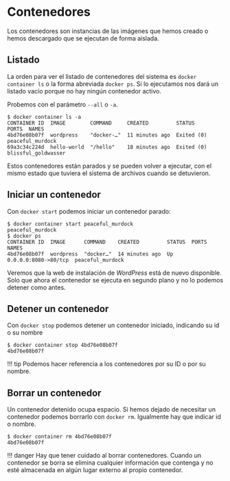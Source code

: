 # Contenedores

Los contenedores son instancias de las imágenes que hemos creado o hemos descargado que se ejecutan de forma aislada.

## Listado

La orden para ver el listado de contenedores del sistema es `docker container ls` o la forma abreviada `docker ps`. Si lo ejecutamos nos dará un listado vacío porque no hay ningún contenedor activo.

Probemos con el parámetro `--all` o `-a`.

    $ docker container ls -a
    CONTAINER ID  IMAGE        COMMAND     CREATED         STATUS      PORTS  NAMES
    4bd76e08b07f  wordpress    "docker-…"  11 minutes ago  Exited (0)         peaceful_murdock
    69a3c34c224d  hello-world  "/hello"    18 minutes ago  Exited (0)         blissful_goldwasser

Estos contenedores están parados y se pueden volver a ejecutar, con el mismo estado que tuviera el sistema de archivos cuando se detuvieron.

## Iniciar un contenedor

Con `docker start` podemos iniciar un contenedor parado:

    $ docker container start peaceful_murdock 
    peaceful_murdock
    $ docker ps
    CONTAINER ID  IMAGE      COMMAND    CREATED         STATUS  PORTS                 NAMES
    4bd76e08b07f  wordpress  "docker…"  14 minutes ago  Up      0.0.0.0:8080->80/tcp  peaceful_murdock

Veremos que la web de instalación de _WordPress_ está de nuevo disponible. Solo que ahora el contenedor se ejecuta en segundo plano y no lo podemos detener como antes.

## Detener un contenedor

Con `docker stop` podemos detener un contenedor iniciado, indicando su id o su nombre

    $ docker container stop 4bd76e08b07f
    4bd76e08b07f

!!! tip
    Podemos hacer referencia a los contenedores por su ID o por su nombre.

## Borrar un contenedor

Un contenedor detenido ocupa espacio. Si hemos dejado de necesitar un contenedor podemos borrarlo con `docker rm`. Igualmente hay que indicar id o nombre.

    $ docker container rm 4bd76e08b07f
    4bd76e08b07f

!!! danger
    Hay que tener cuidado al borrar contenedores. Cuando un contenedor se borra se elimina cualquier información que contenga y no esté almacenada en algún lugar externo al propio contenedor.

